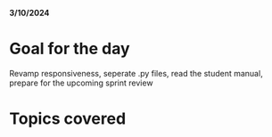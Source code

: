 **3/10/2024**

# Goal for the day

Revamp responsiveness, seperate .py files, read the student manual, prepare for the upcoming sprint review

# Topics covered

